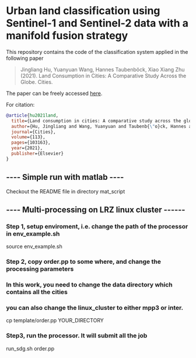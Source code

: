 # Urban land classification using Sentinel-1 and Sentinel-2 data with a manifold fusion strategy
This repository contains the code of the classification system applied in the following paper
> Jingliang Hu, Yuanyuan Wang, Hannes Taubenböck, Xiao Xiang Zhu (2021). Land Consumption in Cities: A Comparative Study Across the Globe. Cities.

The paper can be freely accessed [here](https://www.sciencedirect.com/science/article/pii/S0264275121000615).

For citation:
```bibtex
@article{hu2021land,
  title={Land consumption in cities: A comparative study across the globe},
  author={Hu, Jingliang and Wang, Yuanyuan and Taubenb{\"o}ck, Hannes and Zhu, Xiao Xiang},
  journal={Cities},
  volume={113},
  pages={103163},
  year={2021},
  publisher={Elsevier}
}
```

## ---- Simple run with matlab ----
Checkout the README file in directory mat_script


## ---- Multi-processing on LRZ linux cluster ------
### Step 1, setup enviroment, i.e. change the path of the processor in env_example.sh
source env_example.sh

### Step 2, copy order.pp to some where, and change the processing parameters
### In this work, you need to change the data directory which contains all the cities
### you can also change the linux_cluster to either mpp3 or inter.
cp template/order.pp YOUR_DIRECTORY

### Step3, run the processor. It will submit all the job 
run_sdg.sh order.pp


